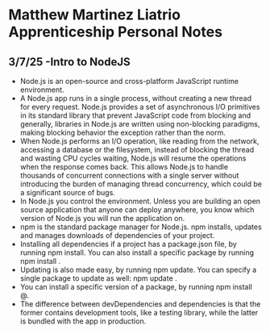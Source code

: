 # Matthew Martinez Liatrio Apprenticeship Personal Notes
## 3/7/25 -Intro to NodeJS
* Node.js is an open-source and cross-platform JavaScript runtime environment.
* A Node.js app runs in a single process, without creating a new thread for every request. Node.js provides a set of asynchronous I/O primitives in its standard library that prevent JavaScript code from blocking and generally, libraries in Node.js are written using non-blocking paradigms, making blocking behavior the exception rather than the norm.
* When Node.js performs an I/O operation, like reading from the network, accessing a database or the filesystem, instead of blocking the thread and wasting CPU cycles waiting, Node.js will resume the operations when the response comes back. This allows Node.js to handle thousands of concurrent connections with a single server without introducing the burden of managing thread concurrency, which could be a significant source of bugs.
* In Node.js you control the environment. Unless you are building an open source application that anyone can deploy anywhere, you know which version of Node.js you will run the application on.
* npm is the standard package manager for Node.js. npm installs, updates and manages downloads of dependencies of your project.
* Installing all dependencies if a project has a package.json file, by running npm install. You can also install a specific package by running npm install <package-name>.
* Updating is also made easy, by running npm update. You can specify a single package to update as well: npm update <package-name>.
* You can install a specific version of a package, by running npm install <package-name>@<version>. 
* The difference between devDependencies and dependencies is that the former contains development tools, like a testing library, while the latter is bundled with the app in production.
